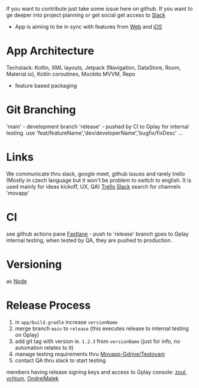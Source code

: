 If you want to contribute just take some issue here on github. If you want to ge deeper into project planning or get social get access to [Slack](https://cesko-digital.slack.com/archives/C036GLKL7ME)

- App is aiming to be in sync with features from [Web](https://github.com/cesko-digital/movapp) and [iOS](https://github.com/cesko-digital/movapp-apple)

# App Architecture
 Techstack: Kotlin, XML layouts, Jetpack (Navigation, DataStore, Room, Material.io), Kotlin coroutines, Mockito
 MVVM, Repo
- feature based packaging

# Git Branching
'main' - development branch
'release' - pushed by CI to Gplay for internal testing.
use 'feat/featureName','dev/developerName','bugfix/fixDesc' ...

# Links
We communicate thru slack, google meet, github issues and rarely trello (Mostly in czech language but it won't be problem to switch to english. It is used mainly for ideas kickoff, UX, QA)
[Trello](https://trello.com/b/XumGa4K8/movapp-backlog)
[Slack](https://cesko-digital.slack.com/archives/C036GLKL7ME) search for channels 'movapp'

# CI
see github actions pane
[Fastlane](https://fastlane.tools) - push to 'release' branch goes to Gplay internal testing, when tested by QA, they are pushed to production.

# Versioning
as [Node](https://nodejs.dev/learn/semantic-versioning-using-npm)

# Release Process
1. in `app/build.gradle` increase `versionName`
2. merge branch `main` to `release` (this executes release to internal testing on Gplay)
3. add git tag with version ie. `1.2.3` from `versionName` (just for info, no automation relates to it)
4. manage testing requirements thru [Movapp-Gdrive/Testovani](https://drive.google.com/drive/folders/1hthF_hLV7QykVr4M2iNrZeaNjvkCF2Wf?usp=sharing)
5. contact QA thru slack to start testing 

members having release signing keys and access to Gplay console: [zoul](https://github.com/zoul), [vchlum](https://github.com/vchlum), [OndrejMalek](https://github.com/OndrejMalek)